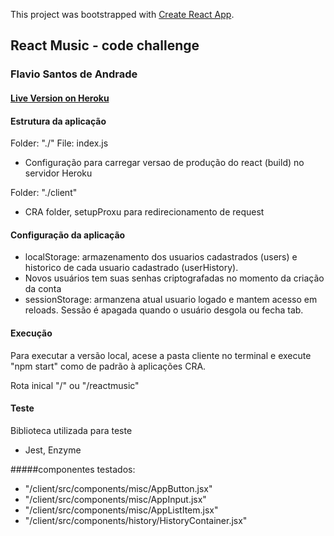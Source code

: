 This project was bootstrapped with [Create React App](https://github.com/facebook/create-react-app).

## React Music - code challenge

### Flavio Santos de Andrade

#### [Live Version on Heroku](https://fsareactmusic.herokuapp.com/reactmusic)

#### Estrutura da aplicação

Folder: "./"
File: index.js

- Configuração para carregar versao de produção do react (build) no servidor Heroku

Folder: "./client"

- CRA folder, setupProxu para redirecionamento de request

#### Configuração da aplicação

- localStorage: armazenamento dos usuarios cadastrados (users) e historico de cada usuario cadastrado (userHistory).
- Novos usuários tem suas senhas criptografadas no momento da criação da conta
- sessionStorage: armanzena atual usuario logado e mantem acesso em reloads. Sessão é apagada quando o usuário desgola ou fecha tab.

#### Execução

Para executar a versão local, acese a pasta cliente no terminal e execute "npm start" como de padrão à aplicações CRA.

Rota inical "/" ou "/reactmusic"

#### Teste

Biblioteca utilizada para teste

- Jest, Enzyme

#####componentes testados:

- "/client/src/components/misc/AppButton.jsx"
- "/client/src/components/misc/AppInput.jsx"
- "/client/src/components/misc/AppListItem.jsx"
- "/client/src/components/history/HistoryContainer.jsx"
